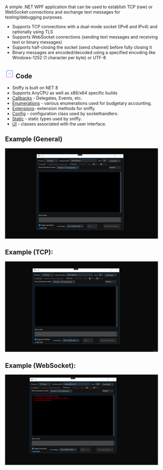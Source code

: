 # [](https://github.com/is-leeroy-jenkins/Sniffy/blob/master/Resources/Assets/Github/Sniffy.png)
A simple .NET WPF application that can be used to establish TCP (raw) or WebSocket connections and exchange
text messages for testing/debugging purposes.

- Supports TCP connections with a dual-mode socket (IPv6 and IPv4) and optionally using TLS
- Supports WebSocket connections (sending text messages and receiving text or binary messages)
- Supports half-closing the socket (send channel) before fully closing it
- Binary messages are encoded/decoded using a specified encoding like Windows-1252 (1 character per byte) or UTF-8


## ![](https://github.com/is-leeroy-jenkins/Sniffy/blob/master/Sniffy/Resources/Assets/Github/csharp.png) Code

 - Sniffy is built on NET 8
 - Supports AnyCPU as well as x86/x64 specific builds
 - [Callbacks](https://github.com/is-leeroy-jenkins/Sniffy/tree/master/Sniffy/Callbacks) - Delegates, Events, etc.
 - [Enumerations](https://github.com/is-leeroy-jenkins/Sniffy/tree/master/Sniffy/Enumerations) - various enumerations used for budgetary accounting.
 - [Extensions](https://github.com/is-leeroy-jenkins/Sniffy/tree/master/Sniffy/Extensions)- extension methods for sniffy.
 - [Config](https://github.com/is-leeroy-jenkins/Sniffy/tree/master/Sniffy/Config) - configuration class used by sockethandlers.
 - [Static](https://github.com/is-leeroy-jenkins/Sniffy/tree/master/Sniffy/Static) - static types used by sniffy.
 - [UI](https://github.com/is-leeroy-jenkins/Sniffy/tree/master/Sniffy/UI) - classes associated with the user interface.


## Example (General)
![](https://github.com/is-leeroy-jenkins/Sniffy/blob/master/Resources/Assets/Github/Sniffy-Intro.gif)


## Example (TCP):

![](https://github.com/is-leeroy-jenkins/Sniffy/blob/master/Resources/Assets/Github/example-tcp.gif)

## Example (WebSocket):

![](https://github.com/is-leeroy-jenkins/Sniffy/blob/master/Resources/Assets/Github/example-websocket.gif)
